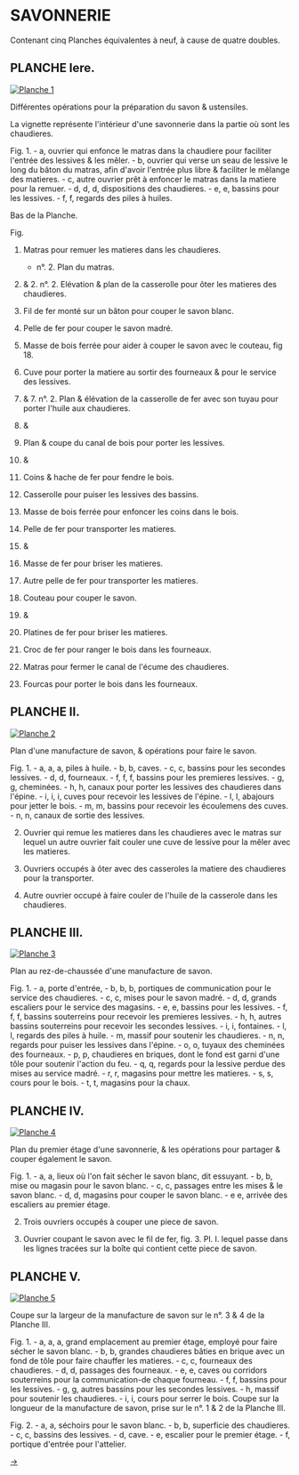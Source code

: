 SAVONNERIE
==========

Contenant cinq Planches équivalentes à neuf, à cause de quatre doubles. 


PLANCHE Iere.
-------------

[![Planche 1](Planche_1.jpeg)](Planche_1.jpeg)

Différentes opérations pour la préparation du savon & ustensiles.

La vignette représente l'intérieur d'une savonnerie dans la partie où sont les chaudieres.

Fig.
1. 
	- a, ouvrier qui enfonce le matras dans la chaudiere pour faciliter l'entrée des lessives & les mêler.
	- b, ouvrier qui verse un seau de lessive le long du bâton du matras, afin d'avoir l'entrée plus libre & faciliter le mêlange des matieres.
	- c, autre ouvrier prêt à enfoncer le matras dans la matiere pour la remuer.
	- d, d, d, dispositions des chaudieres.
	- e, e, bassins pour les lessives.
	- f, f, regards des piles à huiles.

Bas de la Planche.

Fig.
1. Matras pour remuer les matieres dans les chaudieres.
	- n°. 2. Plan du matras.

2. & 2. n°. 2. Elévation & plan de la casserolle pour ôter les matieres des chaudieres.

3. Fil de fer monté sur un bâton pour couper le savon blanc.

4. Pelle de fer pour couper le savon madré.

5. Masse de bois ferrée pour aider à couper le savon avec le couteau, fig 18.

6. Cuve pour porter la matiere au sortir des fourneaux & pour le service des lessives.

7. & 7. n°. 2. Plan & élévation de la casserolle de fer avec son tuyau pour porter l'huile aux chaudieres.

8. &
9. Plan & coupe du canal de bois pour porter les lessives.

10. &
11. Coins & hache de fer pour fendre le bois.

12. Casserolle pour puiser les lessives des bassins.

13. Masse de bois ferrée pour enfoncer les coins dans le bois.

14. Pelle de fer pour transporter les matieres.

15. &
16. Masse de fer pour briser les matieres.

17. Autre pelle de fer pour transporter les matieres.

18. Couteau pour couper le savon.

19. &
20. Platines de fer pour briser les matieres.

21. Croc de fer pour ranger le bois dans les fourneaux.

22. Matras pour fermer le canal de l'écume des chaudieres.

23. Fourcas pour porter le bois dans les fourneaux. 


PLANCHE II.
-----------

[![Planche 2](Planche_2.jpeg)](Planche_2.jpeg)

Plan d'une manufacture de savon, & opérations pour faire le savon.

Fig.
1. 
	- a, a, a, piles à huile.
	- b, b, caves.
	- c, c, bassins pour les secondes lessives.
	- d, d, fourneaux.
	- f, f, f, bassins pour les premieres lessives.
	- g, g, cheminées.
	- h, h, canaux pour porter les lessives des chaudieres dans l'épine.
	- i, i, i, cuves pour recevoir les lessives de l'épine.
	- l, l, abajours pour jetter le bois.
	- m, m, bassins pour recevoir les écoulemens des cuves.
	- n, n, canaux de sortie des lessives.

2. Ouvrier qui remue les matieres dans les chaudieres avec le matras sur lequel un autre ouvrier fait couler une cuve de lessive pour la mêler avec les matieres.

3. Ouvriers occupés à ôter avec des casseroles la matiere des chaudieres pour la transporter.

4. Autre ouvrier occupé à faire couler de l'huile de la casserole dans les chaudieres.


PLANCHE III.
------------

[![Planche 3](Planche_3.jpeg)](Planche_3.jpeg)

Plan au rez-de-chaussée d'une manufacture de savon.

Fig.
1. 
	- a, porte d'entrée,
	- b, b, b, portiques de communication pour le service des chaudieres.
	- c, c, mises pour le savon madré.
	- d, d, grands escaliers pour le service des magasins.
	- e, e, bassins pour les lessives.
	- f, f, f, bassins souterreins pour recevoir les premieres lessives.
	- h, h, autres bassins souterreins pour recevoir les secondes lessives.
	- i, i, fontaines.
	- l, l, regards des piles à huile.
	- m, massif pour soutenir les chaudieres.
	- n, n, regards pour puiser les lessives dans l'épine.
	- o, o, tuyaux des cheminées des fourneaux.
	- p, p, chaudieres en briques, dont le fond est garni d'une tôle pour soutenir l'action du feu.
	- q, q, regards pour la lessive perdue des mises au service madré.
	- r, r, magasins pour mettre les matieres.
	- s, s, cours pour le bois.
	- t, t, magasins pour la chaux.


PLANCHE IV.
-----------

[![Planche 4](Planche_4.jpeg)](Planche_4.jpeg)

Plan du premier étage d'une savonnerie, & les opérations pour partager & couper également le savon.

Fig. 1.
	- a, a, lieux où l'on fait sécher le savon blanc, dit essuyant.
	- b, b, mise ou magasin pour le savon blanc.
	- c, c, passages entre les mises & le savon blanc.
	- d, d, magasins pour couper le savon blanc.
	- e e, arrivée des escaliers au premier étage.

2. Trois ouvriers occupés à couper une piece de savon.

3. Ouvrier coupant le savon avec le fil de fer, fig. 3. Pl. I. lequel passe dans les lignes tracées sur la boîte qui contient cette piece de savon.


PLANCHE V.
----------

[![Planche 5](Planche_5.jpeg)](Planche_5.jpeg)

Coupe sur la largeur de la manufacture de savon sur le n°. 3 & 4 de la Planche III.

Fig.
1. 
	- a, a, a, grand emplacement au premier étage, employé pour faire sécher le savon blanc.
	- b, b,  grandes chaudieres bâties en brique avec un fond de tôle pour faire chauffer les matieres.
	- c, c, fourneaux des chaudieres.
	- d, d, passages des fourneaux.
	- e, e, caves ou corridors souterreins pour la communication-de chaque fourneau. 
	- f, f, bassins pour les lessives.
	- g, g, autres bassins pour les secondes lessives.
	- h, massif pour soutenir les chaudieres.
	- i, i, cours pour serrer le bois. Coupe sur la longueur de la manufacture de savon, prise sur le n°. 1 & 2 de la Planche III.

Fig.
2. 
	- a, a, séchoirs pour le savon blanc.
	- b, b, superficie des chaudieres.
	- c, c, bassins des lessives.
	- d, cave.
	- e, escalier pour le premier étage.
	- f, portique d'entrée pour l'attelier.

[->](../08-Sellier-Carrossier/Légende.md)
